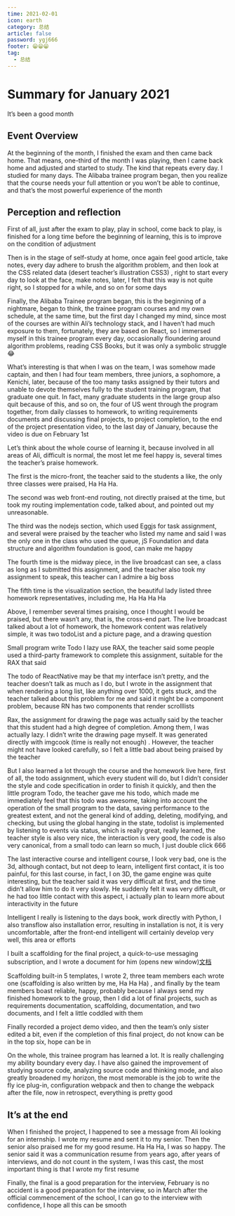 ```yaml
---
time: 2021-02-01
icon: earth
category: 总结
article: false
password: ygj666
footer: 😁😁😁
tag:
  - 总结
---
```


# Summary for January 2021

It’s been a good month

## Event Overview

At the beginning of the month, I finished the exam and then came back home. That means, one-third of the month I was playing, then I came back home and adjusted and started to study. The kind that repeats every day. I studied for many days. The Alibaba trainee program began, then you realize that the course needs your full attention or you won’t be able to continue, and that’s the most powerful experience of the month

## Perception and reflection

First of all, just after the exam to play, play in school, come back to play, is finished for a long time before the beginning of learning, this is to improve on the condition of adjustment

Then is in the stage of self-study at home, once again feel good article, take notes, every day adhere to brush the algorithm problem, and then look at the CSS related data (desert teacher’s illustration CSS3) , right to start every day to look at the face, make notes, later, I felt that this way is not quite right, so I stopped for a while, and so on for some days

Finally, the Alibaba Trainee program began, this is the beginning of a nightmare, began to think, the trainee program courses and my own schedule, at the same time, but the first day I changed my mind, since most of the courses are within Ali’s technology stack, and I haven’t had much exposure to them, fortunately, they are based on React, so I immersed myself in this trainee program every day, occasionally floundering around algorithm problems, reading CSS Books, but it was only a symbolic struggle😂

What’s interesting is that when I was on the team, I was somehow made captain, and then I had four team members, three juniors, a sophomore, a Kenichi, later, because of the too many tasks assigned by their tutors and unable to devote themselves fully to the student training program, that graduate one quit. In fact, many graduate students in the large group also quit because of this, and so on, the four of US went through the program together, from daily classes to homework, to writing requirements documents and discussing final projects, to project completion, to the end of the project presentation video, to the last day of January, because the video is due on February 1st

Let’s think about the whole course of learning it, because involved in all areas of Ali, difficult is normal, the most let me feel happy is, several times the teacher’s praise homework.

The first is the micro-front, the teacher said to the students a like, the only three classes were praised, Ha Ha Ha.

The second was web front-end routing, not directly praised at the time, but took my routing implementation code, talked about, and pointed out my unreasonable.

The third was the nodejs section, which used Eggjs for task assignment, and several were praised by the teacher who listed my name and said I was the only one in the class who used the queue, jS Foundation and data structure and algorithm foundation is good, can make me happy

The fourth time is the midway piece, in the live broadcast can see, a class as long as I submitted this assignment, and the teacher also took my assignment to speak, this teacher can I admire a big boss

The fifth time is the visualization section, the beautiful lady listed three homework representatives, including me, Ha Ha Ha Ha

Above, I remember several times praising, once I thought I would be praised, but there wasn’t any, that is, the cross-end part. The live broadcast talked about a lot of homework, the homework content was relatively simple, it was two todoList and a picture page, and a drawing question

Small program write Todo I lazy use RAX, the teacher said some people used a third-party framework to complete this assignment, suitable for the RAX that said

The todo of ReactNative may be that my interface isn’t pretty, and the teacher doesn’t talk as much as I do, but I wrote in the assignment that when rendering a long list, like anything over 1000, it gets stuck, and the teacher talked about this problem for me and said it might be a component problem, because RN has two components that render scrolllists

Rax, the assignment for drawing the page was actually said by the teacher that this student had a high degree of completion. Among them, I was actually lazy. I didn’t write the drawing page myself. It was generated directly with imgcook (time is really not enough) . However, the teacher might not have looked carefully, so I felt a little bad about being praised by the teacher

But I also learned a lot through the course and the homework live here, first of all, the todo assignment, which every student will do, but I didn’t consider the style and code specification in order to finish it quickly, and then the little program Todo, the teacher gave me his todo, which made me immediately feel that this todo was awesome, taking into account the operation of the small program to the data, saving performance to the greatest extent, and not the general kind of adding, deleting, modifying, and checking, but using the global hanging in the state, todolist is implemented by listening to events via status, which is really great, really learned, the teacher style is also very nice, the interaction is very good, the code is also very canonical, from a small todo can learn so much, I just double click 666

The last interactive course and intelligent course, I look very bad, one is the 3d, although contact, but not deep to learn, intelligent first contact, it is too painful, for this last course, in fact, I on 3D, the game engine was quite interesting, but the teacher said it was very difficult at first, and the time didn’t allow him to do it very slowly. He suddenly felt it was very difficult, or he had too little contact with this aspect, i actually plan to learn more about interactivity in the future

Intelligent I really is listening to the days book, work directly with Python, I also transflow also installation error, resulting in installation is not, it is very uncomfortable, after the front-end intelligent will certainly develop very well, this area or efforts

I built a scaffolding for the final project, a quick-to-use messaging subscription, and I wrote a document for him (opens new window)[文档](http://alert-doc.ygjie.icu/)

Scaffolding built-in 5 templates, I wrote 2, three team members each wrote one (scaffolding is also written by me, Ha Ha Ha) , and finally by the team members boast reliable, happy, probably because I always send my finished homework to the group, then I did a lot of final projects, such as requirements documentation, scaffolding, documentation, and two documents, and I felt a little coddled with them

Finally recorded a project demo video, and then the team’s only sister edited a bit, even if the completion of this final project, do not know can be in the top six, hope can be in

On the whole, this trainee program has learned a lot. It is really challenging my ability boundary every day. I have also gained the improvement of studying source code, analyzing source code and thinking mode, and also greatly broadened my horizon, the most memorable is the job to write the fly ice plug-in, configuration webpack and then to change the webpack after the file, now in retrospect, everything is pretty good

## It’s at the end

When I finished the project, I happened to see a message from Ali looking for an internship. I wrote my resume and sent it to my senior. Then the senior also praised me for my good resume. Ha Ha Ha, I was so happy. The senior said it was a communication resume from years ago, after years of interviews, and do not count in the system, I was this cast, the most important thing is that I wrote my first resume

Finally, the final is a good preparation for the interview, February is no accident is a good preparation for the interview, so in March after the official commencement of the school, I can go to the interview with confidence, I hope all this can be smooth
